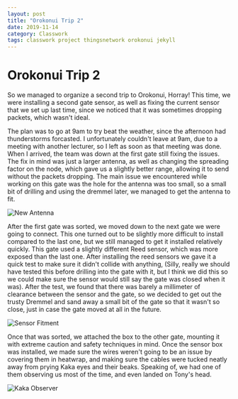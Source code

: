```yaml
---
layout: post
title: "Orokonui Trip 2"
date: 2019-11-14
category: Classwork
tags: classwork project thingsnetwork orokonui jekyll
---
```


# Orokonui Trip 2

So we managed to organize a second trip to Orokonui, Horray! This time, we were installing a second gate sensor, as well as fixing the
current sensor that we set up last time, since we noticed that it was sometimes dropping packets, which wasn't ideal.

The plan was to go at 9am to try beat the weather, since the afternoon had thunderstorms forcasted. I unfortunately couldn't leave at 9am, 
due to a meeting with another lecturer, so I left as soon as that meeting was done. When I arrived, the team was down at the first gate still
fixing the issues. The fix in mind was just a larger antenna, as well as changing the spreading factor on the node, which gave us a slightly
better range, allowing it to send without the packets dropping. The main issue we encountered while working on this gate was the hole for the
antenna was too small, so a small bit of drilling and using the dremmel later, we managed to get the antenna to fit.

![New Antenna](https://kammorne.github.io/lagoma1_IN700/img/NewAntenna.jpg)

After the first gate was sorted, we moved down to the next gate we were going to connect. This one turned out to be slightly more difficult to
install compared to the last one, but we still managed to get it installed relatively quickly. This gate used a slightly different Reed sensor,
which was more exposed than the last one. After installing the reed sensors we gave it a quick test to make sure it didn't collide with anything,
(Silly, really we should have tested this before drilling into the gate with it, but I think we did this so we could make sure the sensor would still
say the gate was closed when it was). After the test, we found that there was barely a millimeter of clearance between the sensor and the gate, so we
decided to get out the trusty Dremmel and sand away a small bit of the gate so that it wasn't so close, just in case the gate moved at all in the future.

![Sensor Fitment](https://kammorne.github.io/lagoma1_IN700/img/Gate2Fitment.jpg)

Once that was sorted, we attached the box to the other gate, mounting it with extreme caution and safety techniques in mind. Once the sensor box was installed,
we made sure the wires weren't going to be an issue by covering them in heatwrap, and making sure the cables were tucked neatly away from prying Kaka eyes and
their beaks. Speaking of, we had one of them observing us most of the time, and even landed on Tony's head.

![Kaka Observer](https://kammorne.github.io/lagoma1_IN700/img/KakaObserver.jpg)
